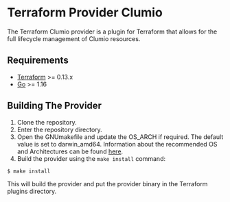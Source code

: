 # Terraform Provider Clumio

The Terraform Clumio provider is a plugin for Terraform that allows for the full 
lifecycle management of Clumio resources. 

## Requirements

-	[Terraform](https://www.terraform.io/downloads.html) >= 0.13.x
-	[Go](https://golang.org/doc/install) >= 1.16

## Building The Provider

1. Clone the repository.
2. Enter the repository directory.
3. Open the GNUmakefile and update the OS_ARCH if required. The default value is set to darwin_amd64. Information about the recommended OS and Architectures can be found [here](https://www.terraform.io/docs/registry/providers/os-arch.html).
4. Build the provider using the `make install` command: 
```sh
$ make install
```
This will build the provider and put the provider binary in the Terraform plugins 
directory.
